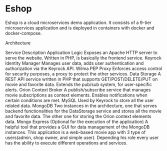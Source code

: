 # Eshop
Eshop is a cloud microservices demo application. It consists of a 9-tier microservices application and is deployed in containers with docker and docker-compose.

Architecture

Service	Description
Application Logic	Exposes an Apache HTTP server to serve the website. Written in PHP, is basically the frontend service.
Keyrock Identity Manager	Manages user data, adds user authentication and authorization via the Keyrock API.
Wilma PEP Proxy	Enforces access control for security purposes, a proxy to protect the other services.
Data Storage	A REST API service written in PHP that supports GET/POST/DELETE/PUT on movie and favorite data. Extends the pub/sub system, for user-specific alerts.
Orion Context Broker	A publish/subscribe service that manages movie subscriptions as context elements. Enables notifications when certain conditions are met.
MySQL	Used by Keyrock to store all the user related data.
MongoDB	Two instances in the architecture, one that serves backend functionalities for the DataStorage service and stores all the movie and favorite data. The other one for storing the Orion context elements data.
Mongo Express	(Optional for the execution of the application) A helpful tool that provides a GUI for data management of the MongoDB instances.
This application is a web-based movie app with 3 type of users(admin, shop owner, and simple user). Depending his role every user has the ability to execute different operations and services. 

